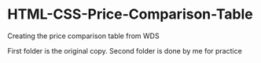 # HTML-CSS-Price-Comparison-Table

Creating the price comparison table from WDS

First folder is the original copy.
Second folder is done by me for practice
